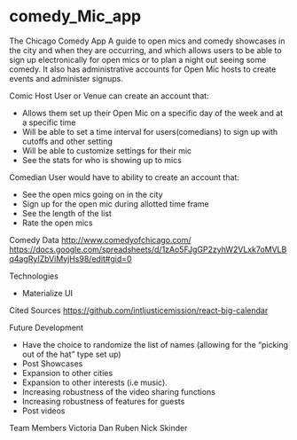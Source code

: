 # comedy_Mic_app

The Chicago Comedy App 
A guide to open mics and comedy showcases in the city and when they are occurring, and which allows users to be able to sign up electronically for open mics or to plan a night out seeing some comedy. It also has administrative accounts for Open Mic hosts to create events and administer signups.

Comic Host User or Venue can create an account that:
- Allows them set up their Open Mic on a specific day of the week and at a specific time
- Will be able to set a time interval for users(comedians) to sign up with cutoffs and other setting
- Will be able to customize settings for their mic
- See the stats for who is showing up to mics

Comedian User would have to ability to create an account that:
- See the open mics going on in the city
- Sign up for the open mic during allotted time frame
- See the length of the list
- Rate the open mics

Comedy Data
http://www.comedyofchicago.com/ 
https://docs.google.com/spreadsheets/d/1zAo5FJgGP2zyhW2VLxk7oMVLBq4agRyIZbViMvjHs98/edit#gid=0


Technologies
- Materialize UI


Cited Sources
https://github.com/intljusticemission/react-big-calendar

Future Development
- Have the choice to randomize the list of names (allowing for the “picking out of the hat” type set up)
- Post Showcases
- Expansion to other cities 
- Expansion to other interests (i.e music).
- Increasing robustness of the video sharing functions
- Increasing robustness of features for guests
- Post videos

Team Members
Victoria
Dan
Ruben
Nick
Skinder
